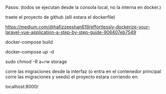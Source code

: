 Pasos: (todos se ejecutan desde la consola local, no la interna en docker.)
<!-- 0 -->
traete el proyecto de github (alli estara el dockerfile)

<!-- 1 -->
https://medium.com/@hafizzeeshan619/effortlessly-dockerize-your-laravel-vue-application-a-step-by-step-guide-906407eb7549

<!-- 2 -->
docker-compose build

<!-- 3 -->
docker-compose up -d

<!-- 4 -->
sudo chmod -R a+rw storage

<!-- 5 -->
corre las migraciones desde la interfaz
(o entra en el contenedor principal corre las migraciones y seeds)
el proyecto estara corriendo en:

localhost:8000/
